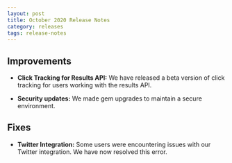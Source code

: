 ```yaml
---
layout: post
title: October 2020 Release Notes
category: releases
tags: release-notes
---
```


## Improvements

* **Click Tracking for Results API:** We have released a beta version of click tracking for users working with the results API. 

* **Security updates:** We made gem upgrades to maintain a secure environment.

## Fixes

* **Twitter Integration:** Some users were encountering issues with our Twitter integration. We have now resolved this error.